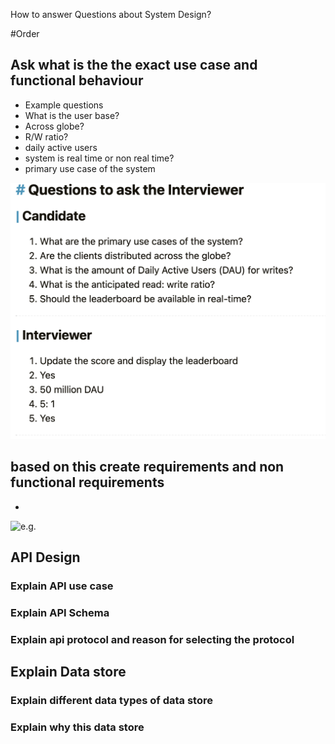 How to answer Questions about System Design?

#Order

## Ask what is the the exact use case and functional behaviour

- Example questions
 - What is the user base?
 - Across globe? 
 - R/W ratio?
 - daily active users
 - system is real time or non real time?
 - primary use case of the system

![e.g.](https://github.com/nandyou/my-tech-bytes/blob/main/concepts/SystemDesign-UseCase.png?raw=true)

## based on this create requirements and non functional requirements

- 
![e.g.](https://github.com/nandyou/my-tech-bytes/blob/main/concepts/SystemDesign-Requirements.png?raw=true)

## API Design

### Explain API use case
### Explain API Schema 
### Explain api protocol and reason for selecting the protocol

## Explain Data store
### Explain different data types of data store
### Explain why this data store


